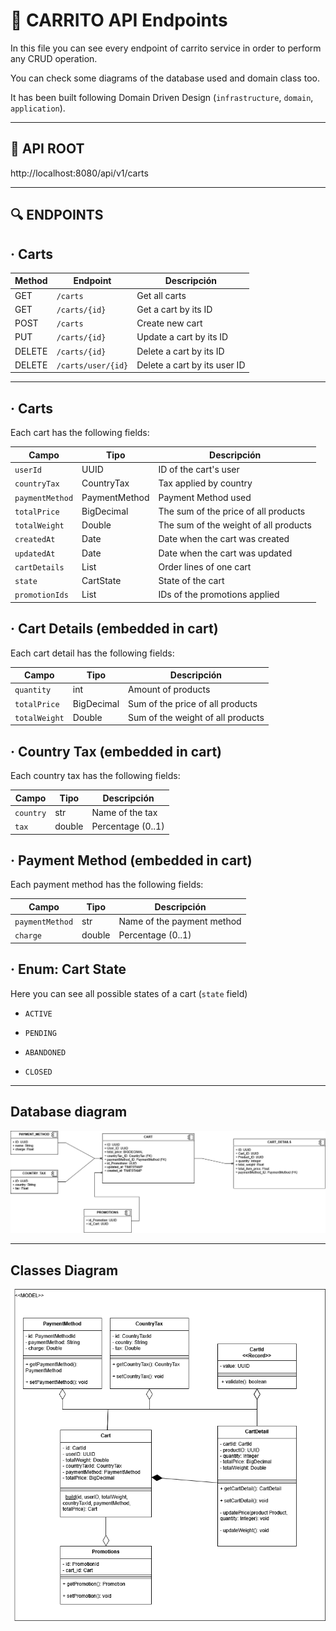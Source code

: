 # 🛒 CARRITO API Endpoints

In this file you can see every endpoint of carrito service in order to perform any CRUD operation.

You can check some diagrams of the database used and domain class too.

It has been built following Domain Driven Design (`infrastructure`, `domain`, `application`).

---

## 🌱 API ROOT

http://localhost:8080/api/v1/carts


---

## 🔍 ENDPOINTS

## · Carts

| Method | Endpoint           | Descripción                     |
|--------|--------------------|---------------------------------|
| GET    | `/carts`           | Get all carts                   |
| GET    | `/carts/{id}`      | Get a cart by its ID            |
| POST   | `/carts`           | Create new cart                 |
| PUT    | `/carts/{id}`      | Update a cart by its ID         |
| DELETE | `/carts/{id}`      | Delete a cart by its ID         |
| DELETE | `/carts/user/{id}` | Delete a cart by its user ID    |

---

## · Carts

Each cart has the following fields:

| Campo           | Tipo             | Descripción                    |
|-----------------|------------------|--------------------------------|
| `userId`        | UUID             | ID of the cart's user          |
| `countryTax`    | CountryTax       | Tax applied by country         |
| `paymentMethod` | PaymentMethod    | Payment Method used            |
| `totalPrice`    | BigDecimal       | The sum of the price of all products|
| `totalWeight`   | Double           | The sum of the weight of all products|
| `createdAt`     | Date             | Date when the cart was created |
| `updatedAt`     | Date             | Date when the cart was updated |
| `cartDetails`   | List<CartDetail> | Order lines of one cart        |
| `state`         | CartState        | State of the cart              |
| `promotionIds`  | List<UUID>       | IDs of the promotions applied  |

## · Cart Details (embedded in cart)

Each cart detail has the following fields:

| Campo         | Tipo       | Descripción            |
|---------------|------------|------------------------|
| `quantity`    | int        | Amount of products     |
| `totalPrice`  | BigDecimal | Sum of the price of all products|
| `totalWeight` | Double     | Sum of the weight of all products|


## · Country Tax (embedded in cart)

Each country tax has the following fields:

| Campo         | Tipo   | Descripción       |
|---------------|--------|-------------------|
| `country`     | str    | Name of the tax   |
| `tax`         | double | Percentage (0..1) |


## · Payment Method (embedded in cart)

Each payment method has the following fields:

| Campo           | Tipo   | Descripción                 |
|-----------------|--------|-----------------------------|
| `paymentMethod` | str    | Name of the payment method  |
| `charge`        | double | Percentage (0..1)           |



## · Enum: Cart State

Here you can see all possible states of a cart (`state` field)

- `ACTIVE`


- `PENDING`


- `ABANDONED`


- `CLOSED`

---



## Database diagram

![DB Diagram](./diagrams/CARRITO_DB_DIAGRAM.png)

---

## Classes Diagram

![CL Diagram](./diagrams/CART_UML.png)
